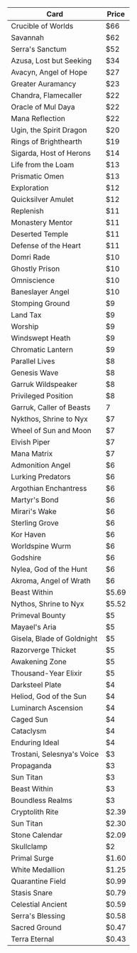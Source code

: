 Card | Price
--- | ---|
Crucible of Worlds | $66
Savannah | $62
Serra's Sanctum | $52
Azusa, Lost but Seeking | $34
Avacyn, Angel of Hope | $27
Greater Auramancy | $23
Chandra, Flamecaller | $22
Oracle of Mul Daya | $22
Mana Reflection | $22
Ugin, the Spirit Dragon | $20
Rings of Brighthearth | $19
Sigarda, Host of Herons | $14
Life from the Loam | $13
Prismatic Omen | $13
Exploration | $12
Quicksilver Amulet | $12
Replenish | $11
Monastery Mentor | $11
Deserted Temple | $11
Defense of the Heart | $11
Domri Rade | $10
Ghostly Prison | $10
Omniscience | $10
Baneslayer Angel | $10
Stomping Ground | $9
Land Tax | $9
Worship | $9
Windswept Heath | $9
Chromatic Lantern | $9
Parallel Lives | $8
Genesis Wave | $8
Garruk Wildspeaker | $8
Privileged Position | $8
Garruk, Caller of Beasts | 7
Nykthos, Shrine to Nyx | $7
Wheel of Sun and Moon | $7
Elvish Piper | $7
Mana Matrix | $7
Admonition Angel | $6
Lurking Predators | $6
Argothian Enchantress | $6
Martyr's Bond | $6
Mirari's Wake | $6
Sterling Grove | $6
Kor Haven | $6
Worldspine Wurm | $6
Godshire | $6
Nylea, God of the Hunt | $6
Akroma, Angel of Wrath | $6
Beast Within | $5.69
Nythos, Shrine to Nyx | $5.52
Primeval Bounty | $5
Mayael's Aria | $5
Gisela, Blade of Goldnight | $5
Razorverge Thicket | $5
Awakening Zone | $5
Thousand-Year Elixir | $5
Darksteel Plate | $4
Heliod, God of the Sun | $4
Luminarch Ascension | $4
Caged Sun | $4
Cataclysm | $4
Enduring Ideal | $4
Trostani, Selesnya's Voice | $3
Propaganda | $3
Sun Titan | $3
Beast Within | $3
Boundless Realms | $3
Cryptolith Rite | $2.39
Sun Titan | $2.30
Stone Calendar | $2.09
Skullclamp | $2
Primal Surge | $1.60
White Medallion | $1.25
Quarantine Field | $0.99
Stasis Snare | $0.79
Celestial Ancient | $0.59
Serra's Blessing | $0.58
Sacred Ground | $0.47
Terra Eternal | $0.43